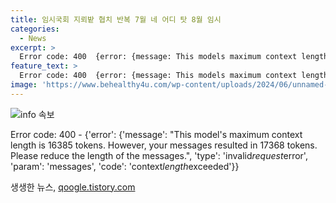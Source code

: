 ```yaml
---
title: 임시국회 지뢰밭 협치 반복 7월 네 어디 탓 8월 임시
categories:
  - News
excerpt: >
  Error code: 400  {error: {message: This models maximum context length is 16385 tokens. However, your messages resulted in 16446 tokens. Please reduce the length of the messages., type: invalid_request_error, param: messages, code: context_length_exceeded}}
feature_text: >
  Error code: 400  {error: {message: This models maximum context length is 16385 tokens. However, your messages resulted in 16446 tokens. Please reduce the length of the messages., type: invalid_request_error, param: messages, code: context_length_exceeded}}
image: 'https://www.behealthy4u.com/wp-content/uploads/2024/06/unnamed-file.png'
---
```


<p><img src="https://www.behealthy4u.com/wp-content/uploads/2024/06/unnamed-file.png" alt="info 속보" /></p>

<p>Error code: 400 - {'error': {'message': "This model's maximum context length is 16385 tokens. However, your messages resulted in 17368 tokens. Please reduce the length of the messages.", 'type': 'invalid<em>request</em>error', 'param': 'messages', 'code': 'context<em>length</em>exceeded'}}</p>
생생한 뉴스, <a href="https://qoogle.tistory.com" rel="dofollow">qoogle.tistory.com</a>


